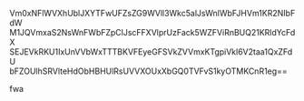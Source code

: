 Vm0xNFlWVXhUblJXYTFwUFZsZG9WVll3Wkc5alJsWnlWbFJHVm1KR2NIbFdW
M1JQVmxaS2NsWnFWbFZpClJscFFXVlprUzFack5WZFViRnBUQ21KRldYcFdX
SEJEVkRKU1IxUnVVbWxTTTBKVFEyeGFSVkZVVmxKTgpiVkl6V2taa1QxZFdU
bFZOUlhSRVlteHdObHBHUlRsUVVXOUxXbGQ0TVFvS1kyOTMKCnR1eg==

fwa